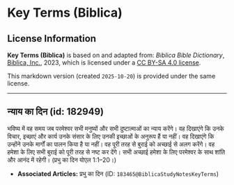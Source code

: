 # Key Terms (Biblica)

## License Information

**Key Terms (Biblica)** is based on and adapted from: _Biblica Bible Dictionary_, [Biblica, Inc.](https://www.biblica.com/), 2023, which is licensed under a [CC BY-SA 4.0 license](https://creativecommons.org/licenses/by-sa/4.0/legalcode.en).

This markdown version (created `2025-10-20`) is provided under the same license.



--------------------------------

## न्याय का दिन (id: 182949)

भविष्य में वह समय जब परमेश्वर सभी मनुष्यों और सभी दुष्टात्माओं का न्याय करेंगे। वह दिखाएंगे कि उनके विचार, इच्छाएं और कार्य उनके संसार के लिए उनकी इच्छाओं के अनुरूप हैं या नहीं। वह दिखाएंगे कि उन्होंने उनके मार्गों का पालन किया है या नहीं। वह पूरी तरह से बुराई को अच्छाई से अलग करेंगे। वह हमेशा के लिए सभी बुराई को पूरी तरह से नष्ट कर देंगे। सभी अच्छाई हमेशा के लिए परमेश्वर के साथ शांति और आनंद में रहेगी। (प्रभु का दिन योएल 1:1–20।)

* **Associated Articles:** प्रभु का दिन (ID: `183465@BiblicaStudyNotesKeyTerms`)

